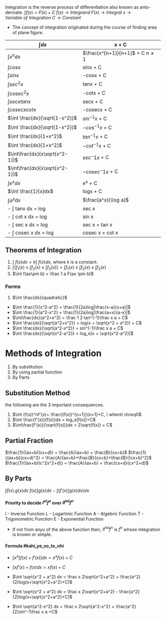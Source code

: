 Integration is the reverse process of differentiation also known as anto-derivate.
$\int f(x) = F(x) + C$
$f(x)\to Integrand$
$F(x)\to Integral$
$x\to Variable\ of\ Integration$
$C \to Constant$
- The concept of integration originated during the course of finding area of plane figure.

| $\int dx$                      | x + C                              |
| ------------------------------ | ---------------------------------- |
| $\int x^n dx$                  | $\frac{x^{n+1}}{n+1}$ + C $n\neq1$ |
| $\int cosx$                    | sinx + C                           |
| $\int sinx$                    | -cosx + C                          |
| $\int sec^2x$                  | tanx + C                           |
| $\int cosec^2x$                | -cotx + C                          |
| $\int secxtanx$                | secx + C                           |
| $\int cosecxcotx$              | -cosecx + C                        |
| $\int \frac{dx}{\sqrt{1-x^2}}$ | $sin^{-1}x$ + C                    |
| $\int \frac{dx}{\sqrt{1-x^2}}$ | $-cos^{-1}x$ + C                   |
| $\int \frac{dx}{1+x^2}$        | $tan^{-1}x$ + C                    |
| $\int \frac{dx}{1+x^2}$        | $-cot^{-1}x$ + C                   |
| $\int\frac{dx}{x\sqrt{x^2-1}}$ | $sec^-1x$ + C                      |
| $\int\frac{dx}{x\sqrt{x^2-1}}$ | $-cosec^-1x$ + C                   |
| $\int e^x dx$                  | $e^x$ + C                          |
| $\int \frac{1}{x}dx$           | logx + C                           |
| $\int  a^x$dx                  | $\frac{a^x}{\log a}$                                   |
- $\int$ tanx dx = log|sec x| + C
- $\int$ cot x dx = log|sin x| + C
- $\int$ sec x dx = log|sec x + tan x| +C
- $\int$ cosec x dx = log|cosec x + cot x| + C

## Theorems of Integration
1. $\int\ f(x) dx = k\int\ f(x) dx$, where k is a constant.
2. $\int\{f_1(x) \pm \int f_2(x) \pm \int f_3(x)\} = \int f_1(x) \pm \int f_2(x) \pm \int f_3(x)$
3. $\int f(ax\pm b) =  \frac 1 a F(ax \pm b)$

### Forms 
1. $\int \frac{dx}{quadratic}$
- $\int \frac{1}{x^2-a^2} = \frac{1}{2a}log|\frac{x-a}{x+a}|$ 
- $\int \frac{1}{a^2-x^2} = \frac{1}{2a}log|\frac{a+x}{a-x}|$ 
- $\int\frac{dx}{a^2+x^2} = \frac 1 2 tan^{-1}\frac x a + C$
- $\int \frac{dx}{\sqrt{a^2+x^2}} = log(x + \sqrt{x^2 + a^2}) + C$
- $\int \frac{dx}{\sqrt{a^2-x^2}} = sin^{-1}\frac x a + C$
- $\int \frac{dx}{\sqrt{x^2-a^2}} = log_e|x + \sqrt{x^2-a^2}|$

# Methods of Integration
1. By substitution
2. By using partial function
3. By Parts
 
## Substitution Method
the following are the 3 important consequences.
1. $\int (f(x))^nf'(x)= \frac{(f(x))^{n+1}}{n+1}+C, \ where\ n\neq0$ 
2. $\int \frac{f'(x)}{f(x)}dx = log_e|f(x)|+C$
3. $\int\frac{f'(x)}{\sqrt{f(x)}}dx = 2\sqrt{f(x)} + C$

## Partial Fraction
$\frac{1}{(ax+b)(cx+d)} = \frac{A}{ax+b} + \frac{B}{cx+b}$
$\frac{1}{(ax+b)(cx+d)^2} = \frac{A}{ax+b}+\frac{B}{cx+b}+\frac{B}{(cx+b)^2}$
$\frac{1}{(ax+b)(c^2x^2+d)} = \frac{A}{ax+b} + \frac{cx+d}{cx^2+d}$

## By Parts
$\int f(x).g(x)dx$
$f(x)\int g(x)dx-\int(f'(x)\int g(x)dx) dx$

#### Priority to decide $I^{st} f^n$ over $II^{nd} f^n$
I - Inverse Function
L - Logartmic Function
A - Algebric Function
T - Trigonometric Function
E - Exponential Function
- If not from anyu of the above function then, $II^{nd} f^n$ is $f^n$ whose integration is known or simple.

#### Formula #kahi_ye_vo_to_nhi
- $\int e^x[f(x)+f'(x)]dx = e^xf(x)+C$
- $\int xf'(x)+f(x)dx = xf(x) + C$

- $\int \sqrt{x^2 + a^2} dx = \frac x 2\sqrt{x^2+a^2} + \frac{a^2}{2}log(x+\sqrt{x^2+a^2}+C)$
- $\int \sqrt{x^2 + a^2} dx = \frac x 2\sqrt{x^2+a^2} - \frac{a^2}{2}log(x+\sqrt{x^2+a^2}+C)$
- $\int \sqrt{a^2-x^2} dx = \frac x 2\sqrt{a^2-x^2} + \frac{a^2}{2}sin^-1\frac x a +C$
